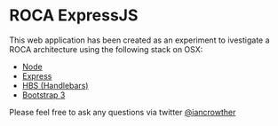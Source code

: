 # ROCA ExpressJS

This web application has been created as an experiment to ivestigate a ROCA architecture using the following stack on OSX:

- [Node](http://nodejs.org/)
- [Express](http://expressjs.com/)
- [HBS (Handlebars)](https://github.com/barc/express-hbs)
- [Bootstrap 3](https://github.com/twitter/bootstrap/tree/3.0.0-wip)

Please feel free to ask any questions via twitter [@iancrowther](http://twitter.com/iancrowther)
